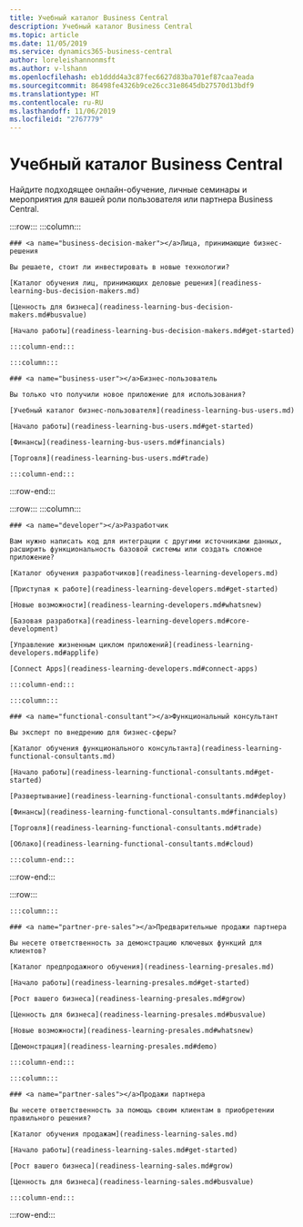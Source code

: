 ```yaml
---
title: Учебный каталог Business Central
description: Учебный каталог Business Central
ms.topic: article
ms.date: 11/05/2019
ms.service: dynamics365-business-central
author: loreleishannonmsft
ms.author: v-lshann
ms.openlocfilehash: eb1dddd4a3c87fec6627d83ba701ef87caa7eada
ms.sourcegitcommit: 86498fe4326b9ce26cc31e8645db27570d13bdf9
ms.translationtype: HT
ms.contentlocale: ru-RU
ms.lasthandoff: 11/06/2019
ms.locfileid: "2767779"
---
```

# <a name="business-central-learning-catalog"></a>Учебный каталог Business Central
Найдите подходящее онлайн-обучение, личные семинары и мероприятия для вашей роли пользователя или партнера Business Central.

:::row:::
    :::column:::

    ### <a name="business-decision-maker"></a>Лица, принимающие бизнес-решения

    Вы решаете, стоит ли инвестировать в новые технологии? 

    [Каталог обучения лиц, принимающих деловые решения](readiness-learning-bus-decision-makers.md)

    [Ценность для бизнеса](readiness-learning-bus-decision-makers.md#busvalue)

    [Начало работы](readiness-learning-bus-decision-makers.md#get-started)

    :::column-end:::

    :::column:::

    ### <a name="business-user"></a>Бизнес-пользователь

    Вы только что получили новое приложение для использования? 

    [Учебный каталог бизнес-пользователя](readiness-learning-bus-users.md)

    [Начало работы](readiness-learning-bus-users.md#get-started)

    [Финансы](readiness-learning-bus-users.md#financials)

    [Торговля](readiness-learning-bus-users.md#trade)

    :::column-end:::

:::row-end:::

:::row:::
    :::column:::

    ### <a name="developer"></a>Разработчик

    Вам нужно написать код для интеграции с другими источниками данных, расширить функциональность базовой системы или создать сложное приложение?

    [Каталог обучения разработчиков](readiness-learning-developers.md)

    [Приступая к работе](readiness-learning-developers.md#get-started)

    [Новые возможности](readiness-learning-developers.md#whatsnew)

    [Базовая разработка](readiness-learning-developers.md#core-development)

    [Управление жизненным циклом приложений](readiness-learning-developers.md#applife)

    [Connect Apps](readiness-learning-developers.md#connect-apps)

    :::column-end:::

    :::column:::

    ### <a name="functional-consultant"></a>Функциональный консультант
    
    Вы эксперт по внедрению для бизнес-сферы? 

    [Каталог обучения функционального консультанта](readiness-learning-functional-consultants.md)

    [Начало работы](readiness-learning-functional-consultants.md#get-started)

    [Развертывание](readiness-learning-functional-consultants.md#deploy)

    [Финансы](readiness-learning-functional-consultants.md#financials)

    [Торговля](readiness-learning-functional-consultants.md#trade)

    [Облако](readiness-learning-functional-consultants.md#cloud)

    :::column-end:::

:::row-end:::

:::row:::

    :::column:::

    ### <a name="partner-pre-sales"></a>Предварительные продажи партнера

    Вы несете ответственность за демонстрацию ключевых функций для клиентов? 

    [Каталог предпродажного обучения](readiness-learning-presales.md)

    [Начало работы](readiness-learning-presales.md#get-started)

    [Рост вашего бизнеса](readiness-learning-presales.md#grow)

    [Ценность для бизнеса](readiness-learning-presales.md#busvalue)

    [Новые возможности](readiness-learning-presales.md#whatsnew)

    [Демонстрация](readiness-learning-presales.md#demo)

    :::column-end:::

    :::column:::

    ### <a name="partner-sales"></a>Продажи партнера

    Вы несете ответственность за помощь своим клиентам в приобретении правильного решения? 

    [Каталог обучения продажам](readiness-learning-sales.md)

    [Начало работы](readiness-learning-sales.md#get-started)

    [Рост вашего бизнеса](readiness-learning-sales.md#grow)

    [Ценность для бизнеса](readiness-learning-sales.md#busvalue)

    :::column-end:::

:::row-end:::
